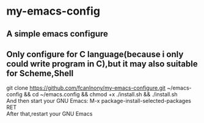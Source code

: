 # my-emacs-config
A simple emacs configure
-----------------------------------------------------------------------------------------------------------------------------------------------------------
Only configure for C language(because i only could write program in C),but it may also suitable for Scheme,Shell
-----------------------------------------------------------------------------------------------------------------------------------------------------------
git clone https://github.com/fcanlnony/my-emacs-configure.git ~/emacs-config && cd ~/emacs.config && chmod +x ./install.sh && ./install.sh                 
And then start your GNU Emacs: M-x package-install-selected-packages RET                                                                                   
After that,restart your GNU Emacs                                                                                                                           
